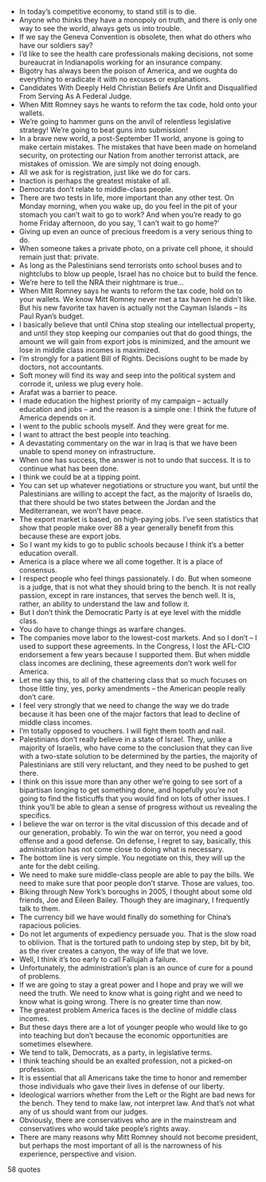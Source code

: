  - In today’s competitive economy, to stand still is to die.
 - Anyone who thinks they have a monopoly on truth, and there is only one way to see the world, always gets us into trouble.
 - If we say the Geneva Convention is obsolete, then what do others who have our soldiers say?
 - I’d like to see the health care professionals making decisions, not some bureaucrat in Indianapolis working for an insurance company.
 - Bigotry has always been the poison of America, and we oughta do everything to eradicate it with no excuses or explanations.
 - Candidates With Deeply Held Christian Beliefs Are Unfit and Disqualified From Serving As A Federal Judge.
 - When Mitt Romney says he wants to reform the tax code, hold onto your wallets.
 - We’re going to hammer guns on the anvil of relentless legislative strategy! We’re going to beat guns into submission!
 - In a brave new world, a post-September 11 world, anyone is going to make certain mistakes. The mistakes that have been made on homeland security, on protecting our Nation from another terrorist attack, are mistakes of omission. We are simply not doing enough.
 - All we ask for is registration, just like we do for cars.
 - Inaction is perhaps the greatest mistake of all.
 - Democrats don’t relate to middle-class people.
 - There are two tests in life, more important than any other test. On Monday morning, when you wake up, do you feel in the pit of your stomach you can’t wait to go to work? And when you’re ready to go home Friday afternoon, do you say, ‘I can’t wait to go home?’
 - Giving up even an ounce of precious freedom is a very serious thing to do.
 - When someone takes a private photo, on a private cell phone, it should remain just that: private.
 - As long as the Palestinians send terrorists onto school buses and to nightclubs to blow up people, Israel has no choice but to build the fence.
 - We’re here to tell the NRA their nightmare is true...
 - When Mitt Romney says he wants to reform the tax code, hold on to your wallets. We know Mitt Romney never met a tax haven he didn’t like. But his new favorite tax haven is actually not the Cayman Islands – its Paul Ryan’s budget.
 - I basically believe that until China stop stealing our intellectual property, and until they stop keeping our companies out that do good things, the amount we will gain from export jobs is minimized, and the amount we lose in middle class incomes is maximized.
 - I’m strongly for a patient Bill of Rights. Decisions ought to be made by doctors, not accountants.
 - Soft money will find its way and seep into the political system and corrode it, unless we plug every hole.
 - Arafat was a barrier to peace.
 - I made education the highest priority of my campaign – actually education and jobs – and the reason is a simple one: I think the future of America depends on it.
 - I went to the public schools myself. And they were great for me.
 - I want to attract the best people into teaching.
 - A devastating commentary on the war in Iraq is that we have been unable to spend money on infrastructure.
 - When one has success, the answer is not to undo that success. It is to continue what has been done.
 - I think we could be at a tipping point.
 - You can set up whatever negotiations or structure you want, but until the Palestinians are willing to accept the fact, as the majority of Israelis do, that there should be two states between the Jordan and the Mediterranean, we won’t have peace.
 - The export market is based, on high-paying jobs. I’ve seen statistics that show that people make over 88 a year generally benefit from this because these are export jobs.
 - So I want my kids to go to public schools because I think it’s a better education overall.
 - America is a place where we all come together. It is a place of consensus.
 - I respect people who feel things passionately. I do. But when someone is a judge, that is not what they should bring to the bench. It is not really passion, except in rare instances, that serves the bench well. It is, rather, an ability to understand the law and follow it.
 - But I don’t think the Democratic Party is at eye level with the middle class.
 - You do have to change things as warfare changes.
 - The companies move labor to the lowest-cost markets. And so I don’t – I used to support these agreements. In the Congress, I lost the AFL-CIO endorsement a few years because I supported them. But when middle class incomes are declining, these agreements don’t work well for America.
 - Let me say this, to all of the chattering class that so much focuses on those little tiny, yes, porky amendments – the American people really don’t care.
 - I feel very strongly that we need to change the way we do trade because it has been one of the major factors that lead to decline of middle class incomes.
 - I’m totally opposed to vouchers. I will fight them tooth and nail.
 - Palestinians don’t really believe in a state of Israel. They, unlike a majority of Israelis, who have come to the conclusion that they can live with a two-state solution to be determined by the parties, the majority of Palestinians are still very reluctant, and they need to be pushed to get there.
 - I think on this issue more than any other we’re going to see sort of a bipartisan longing to get something done, and hopefully you’re not going to find the fisticuffs that you would find on lots of other issues. I think you’ll be able to glean a sense of progress without us revealing the specifics.
 - I believe the war on terror is the vital discussion of this decade and of our generation, probably. To win the war on terror, you need a good offense and a good defense. On defense, I regret to say, basically, this administration has not come close to doing what is necessary.
 - The bottom line is very simple. You negotiate on this, they will up the ante for the debt ceiling.
 - We need to make sure middle-class people are able to pay the bills. We need to make sure that poor people don’t starve. Those are values, too.
 - Biking through New York’s boroughs in 2005, I thought about some old friends, Joe and Eileen Bailey. Though they are imaginary, I frequently talk to them.
 - The currency bill we have would finally do something for China’s rapacious policies.
 - Do not let arguments of expediency persuade you. That is the slow road to oblivion. That is the tortured path to undoing step by step, bit by bit, as the river creates a canyon, the way of life that we love.
 - Well, I think it’s too early to call Fallujah a failure.
 - Unfortunately, the administration’s plan is an ounce of cure for a pound of problems.
 - If we are going to stay a great power and I hope and pray we will we need the truth. We need to know what is going right and we need to know what is going wrong. There is no greater time than now.
 - The greatest problem America faces is the decline of middle class incomes.
 - But these days there are a lot of younger people who would like to go into teaching but don’t because the economic opportunities are sometimes elsewhere.
 - We tend to talk, Democrats, as a party, in legislative terms.
 - I think teaching should be an exalted profession, not a picked-on profession.
 - It is essential that all Americans take the time to honor and remember those individuals who gave their lives in defense of our liberty.
 - Ideological warriors whether from the Left or the Right are bad news for the bench. They tend to make law, not interpret law. And that’s not what any of us should want from our judges.
 - Obviously, there are conservatives who are in the mainstream and conservatives who would take people’s rights away.
 - There are many reasons why Mitt Romney should not become president, but perhaps the most important of all is the narrowness of his experience, perspective and vision.

58 quotes